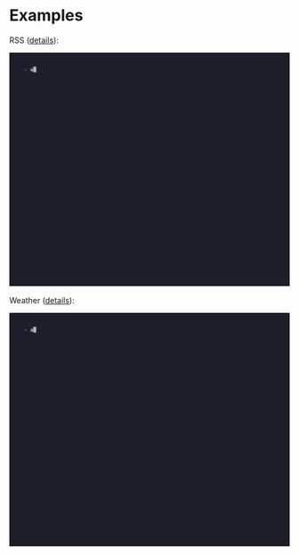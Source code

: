 # Examples

RSS ([details](./rss/README.md)):

![RSS](./rss/rss.gif)

Weather ([details](./weather/)):

![Weather](./weather/weather.gif)